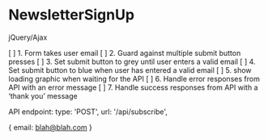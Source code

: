 # NewsletterSignUp
jQuery/Ajax


[ ] 1. Form takes user email
[ ] 2. Guard against multiple submit button presses
[ ] 3. Set submit button to grey until user enters a valid email
[ ] 4. Set submit button to blue when user has entered a valid email
[ ] 5. show loading graphic when waiting for the API
[ ] 6. Handle error responses from API with an error message
[ ] 7. Handle success responses from API with a ‘thank you’ message

API endpoint:
type: 'POST',
    url: '/api/subscribe',

{
email: blah@blah.com
}